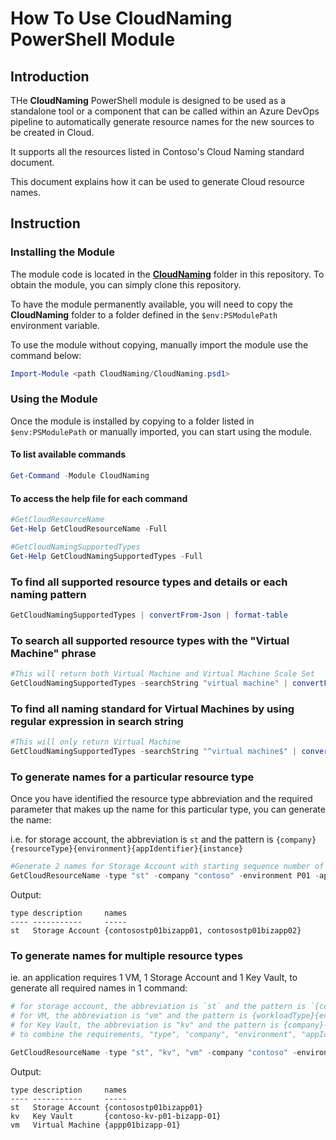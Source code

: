# How To Use CloudNaming PowerShell Module

## Introduction

THe **CloudNaming** PowerShell module is designed to be used as a standalone tool or a component that can be called within an Azure DevOps pipeline to automatically generate resource names for the new sources to be created in Cloud.

It supports all the resources listed in Contoso's Cloud Naming standard document.

This document explains how it can be used to generate Cloud resource names.

## Instruction

### Installing the Module

The module code is located in the [**CloudNaming**](./CloudNaming) folder in this repository. To obtain the module, you can simply clone this repository.

To have the module permanently available, you will need to copy the **CloudNaming** folder to a folder defined in the `$env:PSModulePath` environment variable.

To use the module without copying, manually import the module use the command below:

```PowerShell
Import-Module <path CloudNaming/CloudNaming.psd1>
```

### Using the Module

Once the module is installed by copying to a folder listed in `$env:PSModulePath` or manually imported, you can start using the module.

#### To list available commands

```PowerShell
Get-Command -Module CloudNaming
```

#### To access the help file for each command

```PowerShell
#GetCloudResourceName
Get-Help GetCloudResourceName -Full

#GetCloudNamingSupportedTypes
Get-Help GetCloudNamingSupportedTypes -Full
```

### To find all supported resource types and details or each naming pattern

```powershell
GetCloudNamingSupportedTypes | convertFrom-Json | format-table
```

### To search all supported resource types with the "Virtual Machine" phrase

```powershell
#This will return both Virtual Machine and Virtual Machine Scale Set
GetCloudNamingSupportedTypes -searchString "virtual machine" | convertFrom-Json | format-table
```

### To find all naming standard for Virtual Machines by using regular expression in search string

```powershell
#This will only return Virtual Machine
GetCloudNamingSupportedTypes -searchString "^virtual machine$" | convertFrom-Json | format-table
```

### To generate names for a particular resource type

Once you have identified the resource type abbreviation and the required parameter that makes up the name for this particular type, you can generate the name:

i.e. for storage account, the abbreviation is `st` and the pattern is `{company}{resourceType}{environment}{appIdentifier}{instance}`

```powershell
#Generate 2 names for Storage Account with starting sequence number of 1 (default value, no need to specify)
GetCloudResourceName -type "st" -company "contoso" -environment P01 -appIdentifier "bizapp" -instanceCount 2 | convertFrom-Json
```

Output:

```
type description     names
---- -----------     -----
st   Storage Account {contosostp01bizapp01, contosostp01bizapp02}
```

### To generate names for multiple resource types

ie. an application requires 1 VM, 1 Storage Account and 1 Key Vault, to generate all required names in 1 command:

```powershell
# for storage account, the abbreviation is `st` and the pattern is `{company}{resourceType}{environment}{appIdentifier}{instance}`
# for VM, the abbreviation is "vm" and the pattern is {workloadType}{environment}{appIdentifier}-{instance}
# for Key Vault, the abbreviation is "kv" and the pattern is {company}-{resourceType}-{environment}-{appIdentifier}-{instance}
# to combine the requirements, "type", "company", "environment", "appIdentifier" and "workloadType" need to be specified

GetCloudResourceName -type "st", "kv", "vm" -company "contoso" -environment "P01" -appIdentifier "bizapp" -workloadType "App" | ConvertFrom-Json
```

Output:

```
type description     names
---- -----------     -----
st   Storage Account {contosostp01bizapp01}
kv   Key Vault       {contoso-kv-p01-bizapp-01}
vm   Virtual Machine {appp01bizapp-01}
```

